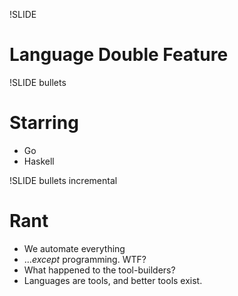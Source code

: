 !SLIDE
# Language Double Feature #

!SLIDE bullets
# Starring #
* Go
* Haskell

!SLIDE bullets incremental
# Rant 
* We automate everything
* ...*except* programming. WTF?
* What happened to the tool-builders?
* Languages are tools, and better tools exist.
